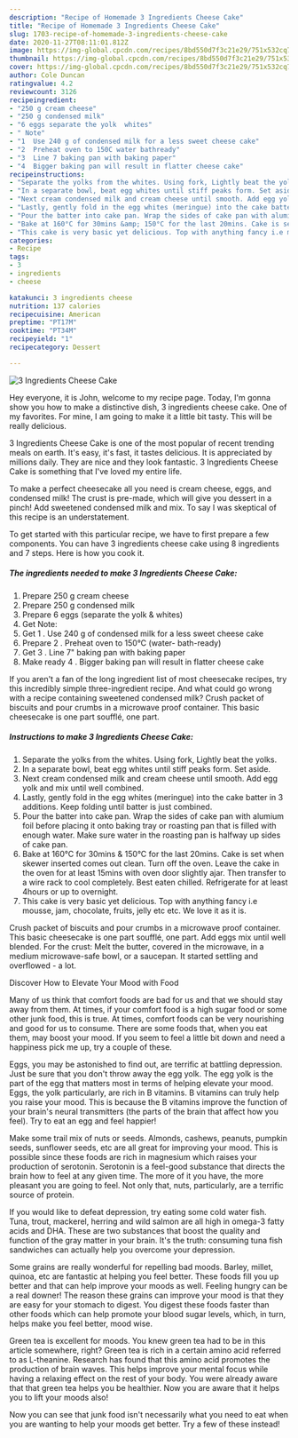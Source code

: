```yaml
---
description: "Recipe of Homemade 3 Ingredients Cheese Cake"
title: "Recipe of Homemade 3 Ingredients Cheese Cake"
slug: 1703-recipe-of-homemade-3-ingredients-cheese-cake
date: 2020-11-27T08:11:01.812Z
image: https://img-global.cpcdn.com/recipes/8bd550d7f3c21e29/751x532cq70/3-ingredients-cheese-cake-recipe-main-photo.jpg
thumbnail: https://img-global.cpcdn.com/recipes/8bd550d7f3c21e29/751x532cq70/3-ingredients-cheese-cake-recipe-main-photo.jpg
cover: https://img-global.cpcdn.com/recipes/8bd550d7f3c21e29/751x532cq70/3-ingredients-cheese-cake-recipe-main-photo.jpg
author: Cole Duncan
ratingvalue: 4.2
reviewcount: 3126
recipeingredient:
- "250 g cream cheese"
- "250 g condensed milk"
- "6 eggs separate the yolk  whites"
- " Note"
- "1  Use 240 g of condensed milk for a less sweet cheese cake"
- "2  Preheat oven to 150C water bathready"
- "3  Line 7 baking pan with baking paper"
- "4  Bigger baking pan will result in flatter cheese cake"
recipeinstructions:
- "Separate the yolks from the whites. Using fork, Lightly beat the yolks."
- "In a separate bowl, beat egg whites until stiff peaks form. Set aside."
- "Next cream condensed milk and cream cheese until smooth. Add egg yolk and mix until well combined."
- "Lastly, gently fold in the egg whites (meringue) into the cake batter in 3 additions. Keep folding until batter is just combined."
- "Pour the batter into cake pan. Wrap the sides of cake pan with alumium foil before placing it onto baking tray or roasting pan that is filled with enough water. Make sure water in the roasting pan is halfway up sides of cake pan."
- "Bake at 160°C for 30mins &amp; 150°C for the last 20mins. Cake is set when skewer inserted comes out clean. Turn off the oven. Leave the cake in the oven for at least 15mins with oven door slightly ajar. Then transfer to a wire rack to cool completely. Best eaten chilled. Refrigerate for at least 4hours or up to overnight."
- "This cake is very basic yet delicious. Top with anything fancy i.e mousse, jam, chocolate, fruits, jelly etc etc. We love it as it is."
categories:
- Recipe
tags:
- 3
- ingredients
- cheese

katakunci: 3 ingredients cheese 
nutrition: 137 calories
recipecuisine: American
preptime: "PT17M"
cooktime: "PT34M"
recipeyield: "1"
recipecategory: Dessert

---
```



![3 Ingredients Cheese Cake](https://img-global.cpcdn.com/recipes/8bd550d7f3c21e29/751x532cq70/3-ingredients-cheese-cake-recipe-main-photo.jpg)

Hey everyone, it is John, welcome to my recipe page. Today, I'm gonna show you how to make a distinctive dish, 3 ingredients cheese cake. One of my favorites. For mine, I am going to make it a little bit tasty. This will be really delicious.

3 Ingredients Cheese Cake is one of the most popular of recent trending meals on earth. It's easy, it's fast, it tastes delicious. It is appreciated by millions daily. They are nice and they look fantastic. 3 Ingredients Cheese Cake is something that I've loved my entire life.

To make a perfect cheesecake all you need is cream cheese, eggs, and condensed milk! The crust is pre-made, which will give you dessert in a pinch! Add sweetened condensed milk and mix. To say I was skeptical of this recipe is an understatement.


To get started with this particular recipe, we have to first prepare a few components. You can have 3 ingredients cheese cake using 8 ingredients and 7 steps. Here is how you cook it.

<!--inarticleads1-->

##### The ingredients needed to make 3 Ingredients Cheese Cake:

1. Prepare 250 g cream cheese
1. Prepare 250 g condensed milk
1. Prepare 6 eggs (separate the yolk &amp; whites)
1. Get  Note:
1. Get 1 . Use 240 g of condensed milk for a less sweet cheese cake
1. Prepare 2 . Preheat oven to 150°C (water- bath-ready)
1. Get 3 . Line 7&#34; baking pan with baking paper
1. Make ready 4 . Bigger baking pan will result in flatter cheese cake


If you aren&#39;t a fan of the long ingredient list of most cheesecake recipes, try this incredibly simple three-ingredient recipe. And what could go wrong with a recipe containing sweetened condensed milk? Crush packet of biscuits and pour crumbs in a microwave proof container. This basic cheesecake is one part soufflé, one part. 

<!--inarticleads2-->

##### Instructions to make 3 Ingredients Cheese Cake:

1. Separate the yolks from the whites. Using fork, Lightly beat the yolks.
1. In a separate bowl, beat egg whites until stiff peaks form. Set aside.
1. Next cream condensed milk and cream cheese until smooth. Add egg yolk and mix until well combined.
1. Lastly, gently fold in the egg whites (meringue) into the cake batter in 3 additions. Keep folding until batter is just combined.
1. Pour the batter into cake pan. Wrap the sides of cake pan with alumium foil before placing it onto baking tray or roasting pan that is filled with enough water. Make sure water in the roasting pan is halfway up sides of cake pan.
1. Bake at 160°C for 30mins &amp; 150°C for the last 20mins. Cake is set when skewer inserted comes out clean. Turn off the oven. Leave the cake in the oven for at least 15mins with oven door slightly ajar. Then transfer to a wire rack to cool completely. Best eaten chilled. Refrigerate for at least 4hours or up to overnight.
1. This cake is very basic yet delicious. Top with anything fancy i.e mousse, jam, chocolate, fruits, jelly etc etc. We love it as it is.


Crush packet of biscuits and pour crumbs in a microwave proof container. This basic cheesecake is one part soufflé, one part. Add eggs mix until well blended. For the crust: Melt the butter, covered in the microwave, in a medium microwave-safe bowl, or a saucepan. It started settling and overflowed - a lot. 

Discover How to Elevate Your Mood with Food


Many of us think that comfort foods are bad for us and that we should stay away from them. At times, if your comfort food is a high sugar food or some other junk food, this is true. At times, comfort foods can be very nourishing and good for us to consume. There are some foods that, when you eat them, may boost your mood. If you seem to feel a little bit down and need a happiness pick me up, try a couple of these.

Eggs, you may be astonished to find out, are terrific at battling depression. Just be sure that you don't throw away the egg yolk. The egg yolk is the part of the egg that matters most in terms of helping elevate your mood. Eggs, the yolk particularly, are rich in B vitamins. B vitamins can truly help you raise your mood. This is because the B vitamins improve the function of your brain's neural transmitters (the parts of the brain that affect how you feel). Try to eat an egg and feel happier!

Make some trail mix of nuts or seeds. Almonds, cashews, peanuts, pumpkin seeds, sunflower seeds, etc are all great for improving your mood. This is possible since these foods are rich in magnesium which raises your production of serotonin. Serotonin is a feel-good substance that directs the brain how to feel at any given time. The more of it you have, the more pleasant you are going to feel. Not only that, nuts, particularly, are a terrific source of protein.

If you would like to defeat depression, try eating some cold water fish. Tuna, trout, mackerel, herring and wild salmon are all high in omega-3 fatty acids and DHA. These are two substances that boost the quality and function of the gray matter in your brain. It's the truth: consuming tuna fish sandwiches can actually help you overcome your depression. 

Some grains are really wonderful for repelling bad moods. Barley, millet, quinoa, etc are fantastic at helping you feel better. These foods fill you up better and that can help improve your moods as well. Feeling hungry can be a real downer! The reason these grains can improve your mood is that they are easy for your stomach to digest. You digest these foods faster than other foods which can help promote your blood sugar levels, which, in turn, helps make you feel better, mood wise.

Green tea is excellent for moods. You knew green tea had to be in this article somewhere, right? Green tea is rich in a certain amino acid referred to as L-theanine. Research has found that this amino acid promotes the production of brain waves. This helps improve your mental focus while having a relaxing effect on the rest of your body. You were already aware that that green tea helps you be healthier. Now you are aware that it helps you to lift your moods also!

Now you can see that junk food isn't necessarily what you need to eat when you are wanting to help your moods get better. Try a few of these instead!

